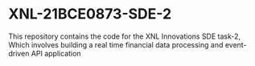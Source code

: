 # XNL-21BCE0873-SDE-2
This repository contains the code for the XNL Innovations SDE task-2, Which involves building a real time financial data processing and event-driven API application
